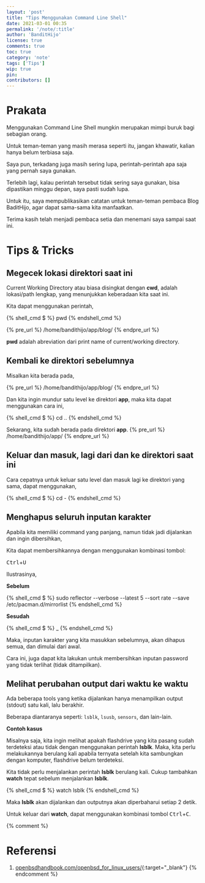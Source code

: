 ```yaml
---
layout: 'post'
title: "Tips Menggunakan Command Line Shell"
date: 2021-03-01 00:35
permalink: '/note/:title'
author: 'BanditHijo'
license: true
comments: true
toc: true
category: 'note'
tags: ['Tips']
wip: true
pin:
contributors: []
---
```


# Prakata

Menggunakan Command Line Shell mungkin merupakan mimpi buruk bagi sebagian orang.

Untuk teman-teman yang masih merasa seperti itu, jangan khawatir, kalian hanya belum terbiasa saja.

Saya pun, terkadang juga masih sering lupa, perintah-perintah apa saja yang pernah saya gunakan.

Terlebih lagi, kalau perintah tersebut tidak sering saya gunakan, bisa dipastikan minggu depan, saya pasti sudah lupa.

Untuk itu, saya mempublikasikan catatan untuk teman-teman pembaca Blog BaditHijo, agar dapat sama-sama kita manfaatkan.

Terima kasih telah menjadi pembaca setia dan menemani saya sampai saat ini.


# Tips & Tricks

## Megecek lokasi direktori saat ini

Current Working Directory atau biasa disingkat dengan **cwd**, adalah lokasi/path lengkap, yang menunjukkan keberadaan kita saat ini.

Kita dapat menggunakan perintah,

{% shell_cmd $ %}
pwd
{% endshell_cmd %}

{% pre_url %}
/home/bandithijo/app/blog/
{% endpre_url %}

**pwd** adalah abreviation dari print name of current/working directory.


## Kembali ke direktori sebelumnya

Misalkan kita berada pada,

{% pre_url %}
/home/bandithijo/app/blog/
{% endpre_url %}

Dan kita ingin mundur satu level ke direktori **app**, maka kita dapat menggunakan cara ini,

{% shell_cmd $ %}
cd ..
{% endshell_cmd %}

Sekarang, kita sudah berada pada direktori **app**.
{% pre_url %}
/home/bandithijo/app/
{% endpre_url %}


## Keluar dan masuk, lagi dari dan ke direktori saat ini

Cara cepatnya untuk keluar satu level dan masuk lagi ke direktori yang sama, dapat menggunakan,

{% shell_cmd $ %}
cd -
{% endshell_cmd %}

## Menghapus seluruh inputan karakter

Apabila kita memiliki command yang panjang, namun tidak jadi dijalankan dan ingin dibersihkan,

Kita dapat membersihkannya dengan menggunakan kombinasi tombol:

<kbd>Ctrl</kbd>+<kbd>U</kbd>

Ilustrasinya,

**Sebelum**

{% shell_cmd $ %}
sudo reflector --verbose --latest 5 --sort rate --save /etc/pacman.d/mirrorlist
{% endshell_cmd %}

**Sesudah**

{% shell_cmd $ %}
_
{% endshell_cmd %}

Maka, inputan karakter yang kita masukkan sebelumnya, akan dihapus semua, dan dimulai dari awal.

Cara ini, juga dapat kita lakukan untuk membersihkan inputan password yang tidak terlihat (tidak ditampilkan).


## Melihat perubahan output dari waktu ke waktu

Ada beberapa tools yang ketika dijalankan hanya menampilkan output (stdout) satu kali, lalu berakhir.

Beberapa diantaranya seperti: `lsblk`, `lsusb`, `sensors`, dan lain-lain.

**Contoh kasus**

Misalnya saja, kita ingin melihat apakah flashdrive yang kita pasang sudah terdeteksi atau tidak dengan menggunakan perintah **lsblk**. Maka, kita perlu melakukannya berulang kali apabila ternyata setelah kita sambungkan dengan komputer, flashdrive belum terdeteksi.

Kita tidak perlu menjalankan perintah **lsblk** berulang kali. Cukup tambahkan **watch** tepat sebelum menjalankan **lsblk**.

{% shell_cmd $ %}
watch lsblk
{% endshell_cmd %}

Maka **lsblk** akan dijalankan dan outputnya akan diperbaharui setiap 2 detik.

Untuk keluar dari **watch**, dapat menggunakan kombinasi tombol <kbd>Ctrl</kbd>+<kbd>C</kbd>.



{% comment %}
# Referensi

1. [openbsdhandbook.com/openbsd_for_linux_users/](https://www.openbsdhandbook.com/openbsd_for_linux_users/){:target="_blank"}
{% endcomment %}
